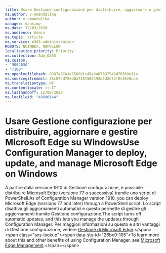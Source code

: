 ```yaml
---
title: Usare Gestione configurazione per distribuire, aggiornare e gestire Microsoft Edge su Windows
ms.author: v-smandalika
author: v-smandalika
manager: dansimp
ms.date: 12/03/2020
ms.audience: Admin
ms.topic: article
ms.service: o365-administration
ROBOTS: NOINDEX, NOFOLLOW
localization_priority: Priority
ms.collection: Adm_O365
ms.custom:
- "9004030"
- "7100"
ms.openlocfilehash: 8987a37a1e756001c45e9407337543d70560e314
ms.sourcegitcommit: 38c87ed786dda7181562492d5d2e7ef0e18e0cab
ms.translationtype: HT
ms.contentlocale: it-IT
ms.lasthandoff: 12/08/2020
ms.locfileid: "49600144"
---
```

# <a name="use-configuration-manager-to-deploy-update-and-manage-microsoft-edge-on-windows"></a><span data-ttu-id="26be0-102">Usare Gestione configurazione per distribuire, aggiornare e gestire Microsoft Edge su Windows</span><span class="sxs-lookup"><span data-stu-id="26be0-102">Use Configuration Manager to deploy, update, and manage Microsoft Edge on Windows</span></span>

<span data-ttu-id="26be0-103">A partire dalla versione 1910 di Gestione configurazione, è possibile distribuire Microsoft Edge (versione 77 o successiva) tramite uno script di PowerShell.</span><span class="sxs-lookup"><span data-stu-id="26be0-103">As of Configuration Manager version 1910, you can deploy Microsoft Edge (versions 77 and later) through a PowerShell script.</span></span> <span data-ttu-id="26be0-104">Lo script disattiva gli aggiornamenti automatici e questo permette di gestire gli aggiornamenti tramite Gestione configurazione.</span><span class="sxs-lookup"><span data-stu-id="26be0-104">The script turns off automatic updates, and this lets you manage the updates through Configuration Manager.</span></span> <span data-ttu-id="26be0-105">Per maggiori informazioni su questo e altri vantaggi di Gestione configurazione, vedere [Gestione di Microsoft Edge](https://docs.microsoft.com/mem/configmgr/apps/deploy-use/deploy-edge??).</span><span class="sxs-lookup"><span data-stu-id="26be0-105">To learn more about this and other benefits of using Configuration Manager, see [Microsoft Edge Management](https://docs.microsoft.com/mem/configmgr/apps/deploy-use/deploy-edge??).</span></span>
